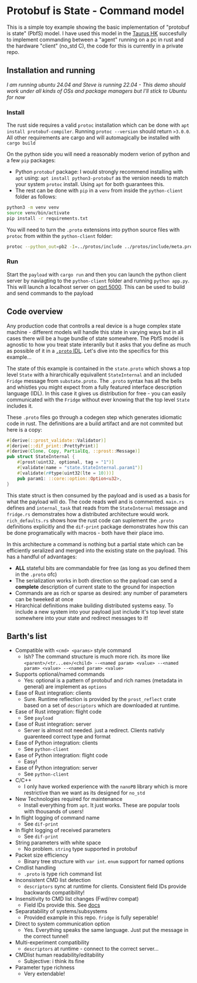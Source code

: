# Protobuf is State - Command model

This is a simple toy example showing the basic implementation of "protobuf is state" (PbfS) model. I have used this model in the [Taurus HK](https://docs.google.com/presentation/d/15TPaAStX5nRX9a1pCMtVafDCqUKk7MctL5Bu_GUL8bI/edit?usp=sharing) succesfully to implement commanding between a "agent" running on a pc in rust and the hardware "client" (no_std C), the code for this is currently in a private repo.

## Installation and running

*I am running ubuntu 24.04 and Steve is running 22.04 - This demo should work under all kinds of OSs and package managers but I'll stick to Ubuntu for now*

### Install

The rust side requires a valid `protoc` installation which can be done with `apt install protobuf-compiler`. Running `protoc --version` should return `>3.0.0`. All other requirements are cargo and will automagically be installed with `cargo build`

On the python side you will need a reasonably modern verion of python and a few `pip` packages:
- Python `protobuf` package:  I would strongly recommend installing with `apt` using: `apt install python3-protobuf` as the version needs to match your system `protoc` install. Using `apt` for both guarantees this.
- The rest can be done with `pip` in a `venv` from inside the `python-client` folder as follows:
```bash
python3 -m venv venv
source venv/bin/activate
pip install -r requirements.txt
```
  
You will need to turn the `.proto` extensions into python source files with `protoc` from within the `python-client` folder:
```bash
protoc --python_out=pb2 -I=../protos/include ../protos/include/meta.proto ../protos/include/validate.proto
```

### Run

Start the `payload` with `cargo run` and then you can launch the python client server by naviagting to the `python-client` folder and running `python app.py`. This will launch a localhost server on [port 5000](http://127.0.0.1:5000). This can be used to build and send commands to the payload

## Code overview

Any production code that controlls a real device is a huge complex state machine - different models will handle this state in varying ways but in all cases there will be a huge bundle of state somewhere. The PbfS model is agnostic to how you treat state interanlly but it asks that you define as much as possible of it in a [`.proto` IDL](https://protobuf.dev/programming-guides/editions/). Let's dive into the specifics for this example...

The state of this example is contained in the `state.proto` which shows a top level `State` with a hirarchically equivallent `StateInternal` and an included `Fridge` message from `substate.proto`. The `.proto` syntax has all the bells and whistles you might expect from a fully featured interface description language (IDL). In this case it gives us distribution for free - you can easily communicated with the `Fridge` without ever knowing that the top level `State` includes it.

These `.proto` files go through a codegen step which generates idiomatic code in rust. The definitions are a build artifact and are not commited but here is a copy: 
```rust
#[derive(::prost_validate::Validator)]
#[derive(::dif_print::PrettyPrint)]
#[derive(Clone, Copy, PartialEq, ::prost::Message)]
pub struct StateInternal {
    #[prost(uint32, optional, tag = "1")]
    #[validate(name = "state.StateInternal.param1")]
    #[validate(r#type(uint32(lte = 10)))]
    pub param1: ::core::option::Option<u32>,
}
```
This state struct is then consumed by the payload and is used as a basis for what the payload will do. The code reads well and is commented. `main.rs` defines and `internal_task` that reads from the `StateInternal` message and `fridge.rs` demonstrates how a distributed architecture would work. `rich_defaults.rs` shows how the rust code can suplement the `.proto` definitions explicitly and the `dif-print` package demonstrates how this can be done programatically with macros - both have their place imo.

In this architecture a command is nothing but a partial state which can be efficiently seralized and merged into the existing state on the payload. This has a handful of advantages:
- **ALL** stateful bits are commandable for free (as long as you defined them in the `.proto` ofc)
- The serialization works in both direction so the payload can send a **complete** description of current state to the ground for inspection
- Commands are as rich or sparse as desired: any number of parameters can be tweeked at once
- Hirarchical definitions make building distributed systems easy. To include a new system into your payload just include it's top level state somewhere into your state and redirect messages to it!
  
## Barth's list

- Compatible with `<cmd> <params>` style command    
  - Ish? The command structure is much more rich. its more like `<parent>/<tr...ee>/<child> --<named param> <value> --<named param> <value> --<named param> <value>`
- Supports optional/named commands
  - Yes: optional is a pattern of protobuf and rich names (metadata in general) are implement as `options`
- Ease of Rust integration: clients
  - Sure. Runtime reflection is provided by the `prost_reflect` crate based on a set of `descriptors` which are downloaded at runtime.
- Ease of Rust integration: flight code
  - See `payload` 
- Ease of Rust integration: server
  - Server is almost not needed. just a redirect. Clients nativly guarenteed correct type and format
- Ease of Python integration: clients
  - See `python-client`
- Ease of Python integration: flight code
  - Easy!
- Ease of Python integration: server
  - See `python-client`
- C/C++
  - I only have worked experience with the `nanoPB` library which is more restrictive than we want as its designed for `no_std` 
- New Technologies required for maintenance
  - Install everything from `apt`. It just works. These are popular tools with thousands of users!
- In flight logging of command name
  - See `dif-print`
- In flight logging of received parameters
  - See `dif-print`
- String parameters with white space
  - No problem. `string` type supported in protobuf
- Packet size efficiency
  - Binary tree structure with `var int`. `enum` support for named options
- Cmdlist handling
  - `.proto` is type rich command list
- Inconsistent CMD list detection
  - `descriptors` sync at runtime for clients. Consistent field IDs provide backwards compatibility!
- Insensitivity to CMD list changes (Fwd/rev compat)
  - Field IDs provide this. See [docs](https://protobuf.dev/programming-guides/proto3/#deleting)
- Separatability of systems/subsystems
  - Provided example in this repo. `fridge` is fully seperable!
- Direct to system communication option
  - Yes. Everything speaks the same language. Just put the message in the correct tunnel!
- Multi-experiment compatibility
  - `descriptors` at runtime - connect to the correct server...
- CMDlist human readability/editability
  - Subjective: i think its fine
- Parameter type richness
  - Very extendable!
